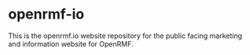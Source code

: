 # openrmf-io
This is the openrmf.io website repository for the public facing marketing and information website for OpenRMF.
